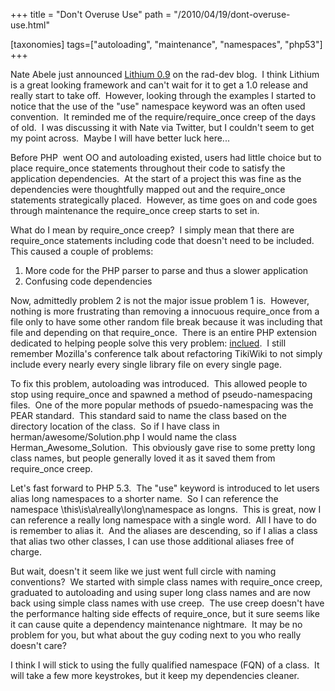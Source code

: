 +++
title = "Don't Overuse Use"
path = "/2010/04/19/dont-overuse-use.html"

[taxonomies]
tags=["autoloading", "maintenance", "namespaces", "php53"]
+++

Nate Abele just announced <a href="http://rad-dev.org/lithium/wiki/blog/Lithium-0-9-The-Lambdas-are-awesome-Edition">Lithium 0.9</a> on the rad-dev blog.  I think Lithium is a great looking framework and can't wait for it to get a 1.0 release and really start to take off.  However, looking through the examples I started to notice that the use of the "use" namespace keyword was an often used convention.  It reminded me of the require/require_once creep of the days of old.  I was discussing it with Nate via Twitter, but I couldn't seem to get my point across.  Maybe I will have better luck here...

<!-- more -->Before PHP  went OO and autoloading existed, users had little choice but to place require_once statements throughout their code to satisfy the application dependencies.  At the start of a project this was fine as the dependencies were thoughtfully mapped out and the require_once statements strategically placed.  However, as time goes on and code goes through maintenance the require_once creep starts to set in.

What do I mean by require_once creep?  I simply mean that there are require_once statements including code that doesn't need to be included.  This caused a couple of problems:
<ol>
	<li>More code for the PHP parser to parse and thus a slower application</li>
	<li>Confusing code dependencies</li>
</ol>
Now, admittedly problem 2 is not the major issue problem 1 is.  However, nothing is more frustrating than removing a innocuous require_once from a file only to have some other random file break because it was including that file and depending on that require_once.  There is an entire PHP extension dedicated to helping people solve this very problem: <a href="http://us.php.net/inclued">inclued</a>.  I still remember Mozilla's conference talk about refactoring TikiWiki to not simply include every nearly every single library file on every single page.

To fix this problem, autoloading was introduced.  This allowed people to stop using require_once and spawned a method of pseudo-namespacing files.  One of the more popular methods of psuedo-namespacing was the PEAR standard.  This standard said to name the class based on the directory location of the class.  So if I have class in herman/awesome/Solution.php I would name the class Herman_Awesome_Solution.  This obviously gave rise to some pretty long class names, but people generally loved it as it saved them from require_once creep.

Let's fast forward to PHP 5.3.  The "use" keyword is introduced to let users alias long namespaces to a shorter name.  So I can reference the namespace \this\is\a\really\long\namespace as longns.  This is great, now I can reference a really long namespace with a single word.  All I have to do is remember to alias it.  And the aliases are descending, so if I alias a class that alias two other classes, I can use those additional aliases free of charge.

But wait, doesn't it seem like we just went full circle with naming conventions?  We started with simple class names with require_once creep, graduated to autoloading and using super long class names and are now back using simple class names with use creep.  The use creep doesn't have the performance halting side effects of require_once, but it sure seems like it can cause quite a dependency maintenance nightmare.  It may be no problem for you, but what about the guy coding next to you who really doesn't care?

I think I will stick to using the fully qualified namespace (FQN) of a class.  It will take a few more keystrokes, but it keep my dependencies cleaner.
